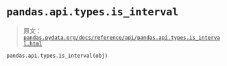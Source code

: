 # `pandas.api.types.is_interval`

> 原文：[`pandas.pydata.org/docs/reference/api/pandas.api.types.is_interval.html`](https://pandas.pydata.org/docs/reference/api/pandas.api.types.is_interval.html)

```py
pandas.api.types.is_interval(obj)
```
